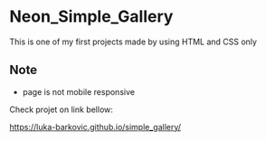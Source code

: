 # Neon_Simple_Gallery
This is one of my first projects made by using HTML and CSS only
## Note
- page is not mobile responsive

Check projet on link bellow:

https://luka-barkovic.github.io/simple_gallery/
